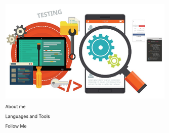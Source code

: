 ![Header](https://github.com/AlexS9112/AlexS9112/blob/main/assets/Testing-mobile-and-apps.jpeg)

About me

Languages and Tools

Follow Me